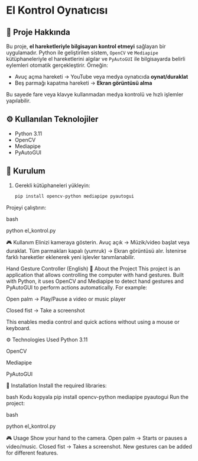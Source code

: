 # El Kontrol Oynatıcısı
## 📌 Proje Hakkında
Bu proje, **el hareketleriyle bilgisayarı kontrol etmeyi** sağlayan bir uygulamadır. Python ile geliştirilen sistem, `OpenCV` ve `Mediapipe` kütüphaneleriyle el hareketlerini algılar ve `PyAutoGUI` ile bilgisayarda belirli eylemleri otomatik gerçekleştirir. Örneğin:
- Avuç açma hareketi → YouTube veya medya oynatıcıda **oynat/duraklat**  
- Beş parmağı kapatma hareketi → **Ekran görüntüsü alma**  

Bu sayede fare veya klavye kullanmadan medya kontrolü ve hızlı işlemler yapılabilir.  


## ⚙️ Kullanılan Teknolojiler
- Python 3.11  
- OpenCV  
- Mediapipe  
- PyAutoGUI  



## 🚀 Kurulum
1. Gerekli kütüphaneleri yükleyin:
   ```bash
   pip install opencv-python mediapipe pyautogui
Projeyi çalıştırın:

bash

python el_kontrol.py

🎮 Kullanım
Elinizi kameraya gösterin.
Avuç açık → Müzik/video başlat veya duraklat.
Tüm parmakları kapalı (yumruk) → Ekran görüntüsü alır.
İstenirse farklı hareketler eklenerek yeni işlevler tanımlanabilir.



Hand Gesture Controller (English)
📌 About the Project
This project is an application that allows controlling the computer with hand gestures. Built with Python, it uses OpenCV and Mediapipe to detect hand gestures and PyAutoGUI to perform actions automatically. For example:

Open palm → Play/Pause a video or music player

Closed fist → Take a screenshot

This enables media control and quick actions without using a mouse or keyboard.

⚙️ Technologies Used
Python 3.11

OpenCV

Mediapipe

PyAutoGUI

🚀 Installation
Install the required libraries:

bash
Kodu kopyala
pip install opencv-python mediapipe pyautogui
Run the project:

bash

python el_kontrol.py

🎮 Usage
Show your hand to the camera.
Open palm → Starts or pauses a video/music.
Closed fist → Takes a screenshot.
New gestures can be added for different features.

